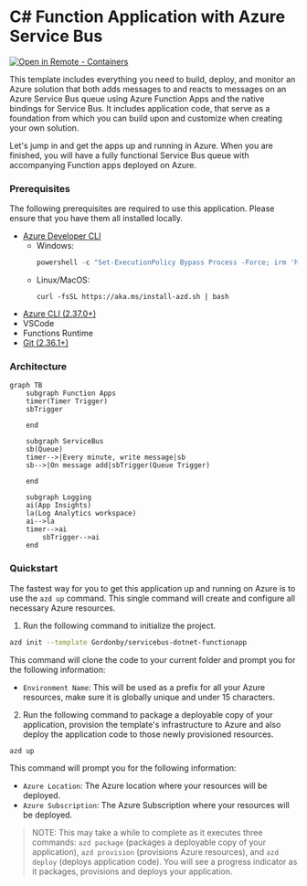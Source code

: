 # C# Function Application with Azure Service Bus

[![Open in Remote - Containers](https://img.shields.io/static/v1?label=Remote%20-%20Containers&message=Open&color=blue&logo=visualstudiocode)](https://vscode.dev/redirect?url=vscode://ms-vscode-remote.remote-containers/cloneInVolume?url=https://github.com/Gordonby/azd-template-servicebus-dotnet-functionapp)

This template includes everything you need to build, deploy, and monitor an Azure solution that both adds messages to and reacts to messages on an Azure Service Bus queue using Azure Function Apps and the native bindings for Service Bus. It includes application code, that serve as a foundation from which you can build upon and customize when creating your own solution.

Let's jump in and get the apps up and running in Azure. When you are finished, you will have a fully functional Service Bus queue with accompanying Function apps deployed on Azure.

### Prerequisites

The following prerequisites are required to use this application.  Please ensure that you have them all installed locally.

- [Azure Developer CLI](https://aka.ms/azure-dev/install)
  - Windows:
    ```powershell
    powershell -c "Set-ExecutionPolicy Bypass Process -Force; irm 'https://aka.ms/install-azd.ps1' | iex"
    ```
  - Linux/MacOS:
    ```
    curl -fsSL https://aka.ms/install-azd.sh | bash 
    ```
- [Azure CLI (2.37.0+)](https://docs.microsoft.com/cli/azure/install-azure-cli)
- VSCode
- Functions Runtime
- [Git (2.36.1+)](https://git-scm.com/)

### Architecture

```mermaid
graph TB
    subgraph Function Apps
    timer(Timer Trigger)
    sbTrigger
    
    end

    subgraph ServiceBus
    sb(Queue)
    timer-->|Every minute, write message|sb
    sb-->|On message add|sbTrigger(Queue Trigger)

    end

    subgraph Logging
    ai(App Insights)
    la(Log Analytics workspace)
    ai-->la   
    timer-->ai
        sbTrigger-->ai
    end

```

### Quickstart

The fastest way for you to get this application up and running on Azure is to use the `azd up` command. This single command will create and configure all necessary Azure resources.

1. Run the following command to initialize the project.

```bash
azd init --template Gordonby/servicebus-dotnet-functionapp
```

This command will clone the code to your current folder and prompt you for the following information:

- `Environment Name`: This will be used as a prefix for all your Azure resources, make sure it is globally unique and under 15 characters.

2. Run the following command to package a deployable copy of your application, provision the template's infrastructure to Azure and also deploy the application code to those newly provisioned resources.

```bash
azd up
```

This command will prompt you for the following information:
- `Azure Location`: The Azure location where your resources will be deployed.
- `Azure Subscription`: The Azure Subscription where your resources will be deployed.

> NOTE: This may take a while to complete as it executes three commands: `azd package` (packages a deployable copy of your application), `azd provision` (provisions Azure resources), and `azd deploy` (deploys application code). You will see a progress indicator as it packages, provisions and deploys your application.
